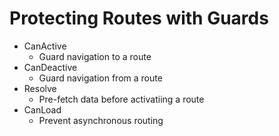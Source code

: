 # Protecting Routes with Guards
- CanActive
  - Guard navigation to a route
- CanDeactive
  - Guard navigation from a route
- Resolve
  - Pre-fetch data before activatiing a route
- CanLoad
  - Prevent asynchronous routing